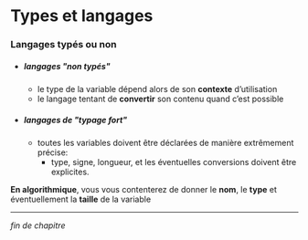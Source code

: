 # Types et langages

### Langages typés ou non

- ##### langages "non typés"
  - le type de la variable dépend alors de son **contexte** d’utilisation
  - le langage tentant de **convertir** son contenu quand c’est possible
- ##### langages de "typage fort"
  - toutes les variables doivent être déclarées de manière extrêmement précise:
    - type, signe, longueur, et les éventuelles conversions doivent être explicites.

**En algorithmique**, vous vous contenterez de donner le **nom**, le **type** et éventuellement la **taille** de la variable

---

_fin de chapitre_
